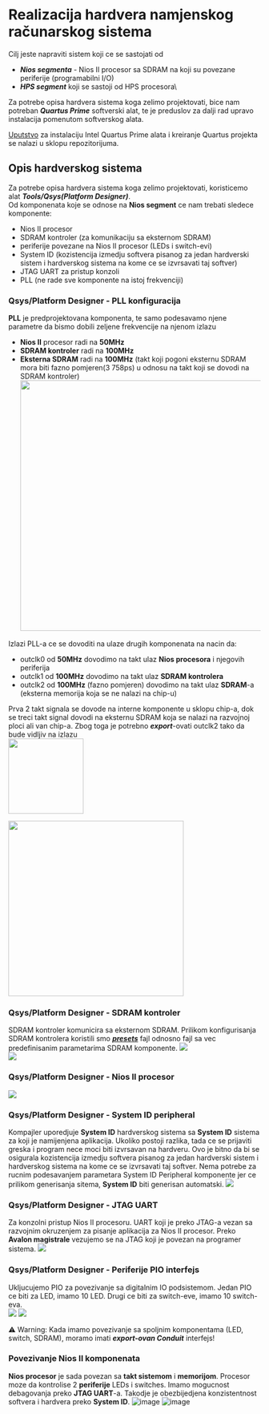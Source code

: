 # Realizacija hardvera namjenskog računarskog sistema

Cilj jeste napraviti sistem koji ce se sastojati od
  - ***Nios segmenta*** - Nios II procesor sa SDRAM na koji su povezane periferije (programabilni I/O) 
  - ***HPS segment*** koji se sastoji od HPS procesora\

Za potrebe opisa hardvera sistema koga zelimo projektovati, bice nam potreban ***Quartus Prime*** softverski alat, te je preduslov za dalji rad upravo instalacija pomenutom softverskog alata.</br>

[Uputstvo](Instalacija-Quartus-Prime-i-kreiranje-projekta.md) za instalaciju Intel Quartus Prime alata i kreiranje Quartus projekta se nalazi u sklopu repozitorijuma.


## Opis hardverskog sistema
Za potrebe opisa hardvera sistema koga zelimo projektovati, koristicemo alat ***Tools/Qsys(Platform Designer)***.</br>
Od komponenata koje se odnose na **Nios segment** ce nam trebati sledece komponente:
  - Nios II procesor
  - SDRAM kontroler (za komunikaciju sa eksternom SDRAM)
  - periferije povezane na Nios II procesor (LEDs i switch-evi)
  - System ID (kozistencija izmedju softvera pisanog za jedan hardverski sistem i hardverskog sistema na kome ce se izvrsavati taj softver)
  - JTAG UART za pristup konzoli
  - PLL (ne rade sve komponente na istoj frekvenciji)

### Qsys/Platform Designer - PLL konfiguracija
**PLL** je predprojektovana komponenta, te samo podesavamo njene parametre da bismo dobili zeljene frekvencije na njenom izlazu</br>
   - **Nios II** procesor radi na **50MHz**</br>
   - **SDRAM kontroler** radi na **100MHz**</br>
   - **Eksterna SDRAM** radi na **100MHz** (takt koji pogoni eksternu SDRAM mora biti fazno pomjeren(3 758ps) u odnosu na takt koji se dovodi na SDRAM kontroler)</br>
<img src="https://github.com/user-attachments/assets/613fc694-d69d-4fc8-825f-89e8ffc72b8a" width="500"> </br>
  
Izlazi PLL-a ce se dovoditi na ulaze drugih komponenata na nacin da:
  - outclk0 od **50MHz** dovodimo na takt ulaz **Nios procesora** i njegovih periferija
  - outclk1 od **100MHz** dovodimo na takt ulaz **SDRAM kontrolera**
  - outclk2 od **100MHz** (fazno pomjeren) dovodimo na takt ulaz **SDRAM**-a (eksterna memorija koja se ne nalazi na chip-u)

Prva 2 takt signala se dovode na interne komponente u sklopu chip-a, dok se treci takt signal dovodi na eksternu SDRAM koja se nalazi na razvojnoj ploci ali van chip-a. Zbog toga 
je potrebno ***export***-ovati outclk2 tako da bude vidljiv na izlazu</br>
<img src="https://github.com/user-attachments/assets/a64fec32-6afc-4898-9555-23332c479645"  height="150"></br>

<img src="https://github.com/user-attachments/assets/40fbfe7c-895a-45fd-ab52-25ea3564c2ad"  width="350">


### Qsys/Platform Designer - SDRAM kontroler
SDRAM kontroler komunicira sa eksternom SDRAM. Prilikom konfigurisanja SDRAM kontrolera koristili smo ***[presets](presets/sdram-controller.qprs)*** fajl odnosno fajl sa vec predefinisanim parametarima SDRAM komponente. 
<img src="https://github.com/user-attachments/assets/b2c4a301-df4d-44ec-8ccc-213bcf4613fc"></br>
<img src="https://github.com/user-attachments/assets/7e8f42de-d3de-4931-af60-42431a38c2c9"></br>


### Qsys/Platform Designer - Nios II procesor
<img src="https://github.com/user-attachments/assets/632fe881-c461-43f4-8be7-f97055eb45d5">


### Qsys/Platform Designer - System ID peripheral
Kompajler uporedjuje **System ID** hardverskog sistema sa **System ID** sistema za koji je namijenjena aplikacija. Ukoliko postoji razlika, tada ce se prijaviti greska i program nece moci biti izvrsavan na hardveru. Ovo je bitno da bi se osigurala kozistencija izmedju softvera pisanog za jedan hardverski sistem i hardverskog sistema na kome ce se izvrsavati taj softver.
Nema potrebe za rucnim podesavanjem parametara System ID Peripheral komponente jer ce prilikom generisanja sitema, **System ID** biti generisan automatski.
<img src="https://github.com/user-attachments/assets/8770b79c-48f0-4d00-b0a9-7ffc3e96008e">


### Qsys/Platform Designer - JTAG UART
Za konzolni pristup Nios II procesoru. UART koji je preko JTAG-a vezan sa razvojnim okruzenjem za pisanje aplikacija za Nios II procesor. Preko **Avalon magistrale** vezujemo se na JTAG koji je povezan na programer sistema.
<img src="https://github.com/user-attachments/assets/c210ed02-86d1-4379-937d-427fb62097fa">


### Qsys/Platform Designer - Periferije PIO interfejs
Ukljucujemo PIO za povezivanje sa digitalnim IO podsistemom.
Jedan PIO ce biti za LED, imamo 10 LED. Drugi ce biti za switch-eve, imamo 10 switch-eva.</br>
<img src="https://github.com/user-attachments/assets/21cc3582-6f47-415c-bcd6-8e858399fb64">
<img src="https://github.com/user-attachments/assets/2be69a09-7318-4688-bf60-f9ed60ef1aad"> <br>

⚠️ Warning: Kada imamo povezivanje sa spoljnim komponentama (LED, switch, SDRAM), moramo imati ***export-ovan Conduit*** interfejs!


### Povezivanje Nios II komponenata

**Nios procesor** je sada povezan sa **takt sistemom** i **memorijom**. Procesor moze da kontrolise 2 **periferije** LEDs i switches. Imamo mogucnost debagovanja preko **JTAG UART**-a. Takodje je obezbijedjena konzistentnost softvera i hardvera preko **System ID**.
![image](https://github.com/user-attachments/assets/98990412-04d8-47bf-b5db-fd93a06994f3)
![image](https://github.com/user-attachments/assets/7687e83d-b8c5-4386-a66f-8d85434959d9)
